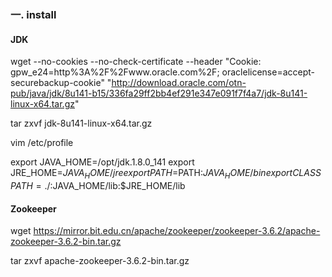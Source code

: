 ### 一. install

#### JDK

wget --no-cookies --no-check-certificate --header "Cookie: gpw_e24=http%3A%2F%2Fwww.oracle.com%2F; oraclelicense=accept-securebackup-cookie" "http://download.oracle.com/otn-pub/java/jdk/8u141-b15/336fa29ff2bb4ef291e347e091f7f4a7/jdk-8u141-linux-x64.tar.gz"

tar zxvf jdk-8u141-linux-x64.tar.gz

vim /etc/profile

export JAVA_HOME=/opt/jdk.1.8.0_141
export JRE_HOME=$JAVA_HOME/jre
export PATH=$PATH:$JAVA_HOME/bin
export CLASSPATH=./:$JAVA_HOME/lib:$JRE_HOME/lib

#### Zookeeper

wget https://mirror.bit.edu.cn/apache/zookeeper/zookeeper-3.6.2/apache-zookeeper-3.6.2-bin.tar.gz

tar zxvf apache-zookeeper-3.6.2-bin.tar.gz

